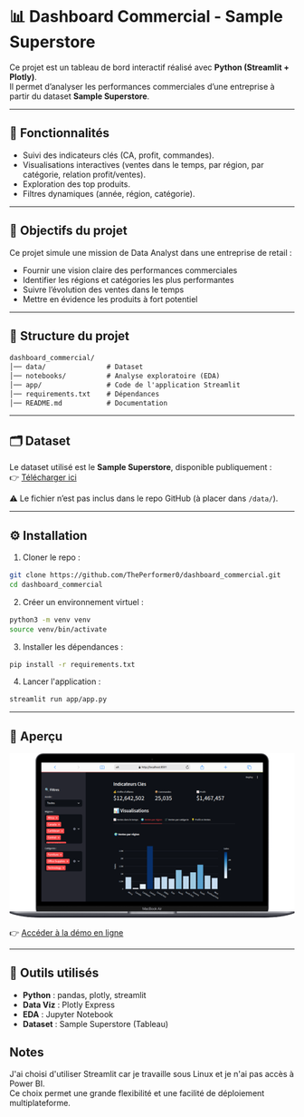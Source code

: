 # 📊 Dashboard Commercial - Sample Superstore

Ce projet est un tableau de bord interactif réalisé avec **Python (Streamlit + Plotly)**.  
Il permet d’analyser les performances commerciales d’une entreprise à partir du dataset **Sample Superstore**.

---

## 🚀 Fonctionnalités
- Suivi des indicateurs clés (CA, profit, commandes).
- Visualisations interactives (ventes dans le temps, par région, par catégorie, relation profit/ventes).
- Exploration des top produits.
- Filtres dynamiques (année, région, catégorie).

---

## 🎯 Objectifs du projet
Ce projet simule une mission de Data Analyst dans une entreprise de retail :
- Fournir une vision claire des performances commerciales
- Identifier les régions et catégories les plus performantes
- Suivre l’évolution des ventes dans le temps
- Mettre en évidence les produits à fort potentiel

---

## 📂 Structure du projet
```
dashboard_commercial/
│── data/               # Dataset
│── notebooks/          # Analyse exploratoire (EDA)
│── app/                # Code de l'application Streamlit
│── requirements.txt    # Dépendances
│── README.md           # Documentation
```

---

## 🗂️ Dataset
Le dataset utilisé est le **Sample Superstore**, disponible publiquement :  
👉 [Télécharger ici](https://community.tableau.com/s/question/0D54T00000CWe27SAD/sample-superstore-data-set)

⚠️ Le fichier n’est pas inclus dans le repo GitHub (à placer dans `/data/`).

---

## ⚙️ Installation
1. Cloner le repo :
```bash
git clone https://github.com/ThePerformer0/dashboard_commercial.git
cd dashboard_commercial
```

2. Créer un environnement virtuel :

```bash
python3 -m venv venv
source venv/bin/activate
```

3. Installer les dépendances :

```bash
pip install -r requirements.txt
```

4. Lancer l'application :

```bash
streamlit run app/app.py
```

---

## 📸 Aperçu

![Screenshot](screenshot.png)

👉 [Accéder à la démo en ligne](https://dashboard-commercial.streamlit.app)


---

## 🧰 Outils utilisés

* **Python** : pandas, plotly, streamlit
* **Data Viz** : Plotly Express
* **EDA** : Jupyter Notebook
* **Dataset** : Sample Superstore (Tableau)

## Notes

J'ai choisi d'utiliser Streamlit car je travaille sous Linux et je n'ai pas accès à Power BI.  
Ce choix permet une grande flexibilité et une facilité de déploiement multiplateforme.
